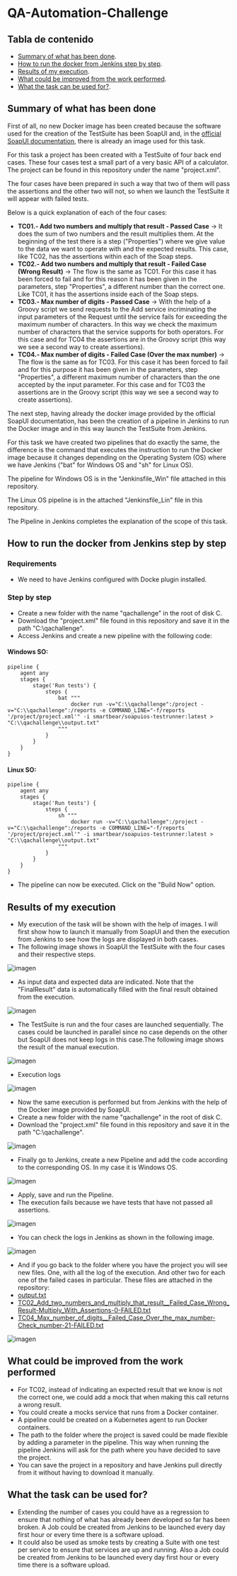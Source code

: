 # QA-Automation-Challenge

## Tabla de contenido
- [Summary of what has been done](#summary-of-what-has-been-done).
- [How to run the docker from Jenkins step by step](#how-to-run-the-docker-from-jenkins-step-by-step).
- [Results of my execution](#results-of-my-execution).
- [What could be improved from the work performed](#what-could-be-improved-from-the-work-performed).
- [What the task can be used for?](#what-the-task-can-be-used-for?).

## Summary of what has been done

First of all, no new Docker image has been created because the software used for the creation of the TestSuite has been SoapUI and, in the [official SoapUI documentation](https://www.soapui.org/docs/test-automation/running-in-docker/), there is already an image used for this task.

For this task a project has been created with a TestSuite of four back end cases. These four cases test a small part of a very basic API of a calculator. The project can be found in this repository under the name "project.xml".

The four cases have been prepared in such a way that two of them will pass the assertions and the other two will not, so when we launch the TestSuite it will appear with failed tests.

Below is a quick explanation of each of the four cases:
- **TC01.- Add two numbers and multiply that result - Passed Case** -> It does the sum of two numbers and the result multiplies them. At the beginning of the test there is a step ("Properties") where we give value to the data we want to operate with and the expected results. This case, like TC02, has the assertions within each of the Soap steps.
- **TC02.- Add two numbers and multiply that result - Failed Case (Wrong Result)** -> The flow is the same as TC01. For this case it has been forced to fail and for this reason it has been given in the parameters, step "Properties", a different number than the correct one. Like TC01, it has the assertions inside each of the Soap steps.
- **TC03.- Max number of digits - Passed Case** -> With the help of a Groovy script we send requests to the Add service incriminating the input parameters of the Request until the service fails for exceeding the maximum number of characters. In this way we check the maximum number of characters that the service supports for both operators. For this case and for TC04 the assertions are in the Groovy script (this way we see a second way to create assertions).
- **TC04.- Max number of digits - Failed Case (Over the max number)** -> The flow is the same as for TC03. For this case it has been forced to fail and for this purpose it has been given in the parameters, step "Properties", a different maximum number of characters than the one accepted by the input parameter. For this case and for TC03 the assertions are in the Groovy script (this way we see a second way to create assertions).

The next step, having already the docker image provided by the official SoapUI documentation, has been the creation of a pipeline in Jenkins to run the Docker image and in this way launch the TestSuite from Jenkins.

For this task we have created two pipelines that do exactly the same, the difference is the command that executes the instruction to run the Docker image because it changes depending on the Operating System (OS) where we have Jenkins ("bat" for Windows OS and "sh" for Linux OS).

The pipeline for Windows OS is in the "Jenkinsfile_Win" file attached in this repository.

The Linux OS pipeline is in the attached "Jenkinsfile_Lin" file in this repository.

The Pipeline in Jenkins completes the explanation of the scope of this task.

## How to run the docker from Jenkins step by step
### Requirements
- We need to have Jenkins configured with Docke plugin installed.
### Step by step
- Create a new folder with the name "qachallenge" in the root of disk C.
- Download the "project.xml" file found in this repository and save it in the path "C:\qachallenge".
- Access Jenkins and create a new pipeline with the following code:
####     Windows SO:
```
pipeline {
    agent any
    stages {
        stage('Run tests') {
            steps {
                bat """
                    docker run -v="C:\\qachallenge":/project -v="C:\\qachallenge":/reports -e COMMAND_LINE="-f/reports '/project/project.xml'" -i smartbear/soapuios-testrunner:latest > "C:\\qachallenge\\output.txt"    
                """
            }
        }
    }
}
```
          
####     Linux SO:
```
pipeline {
    agent any
    stages {
        stage('Run tests') {
            steps {
                sh """
                    docker run -v="C:\\qachallenge":/project -v="C:\\qachallenge":/reports -e COMMAND_LINE="-f/reports '/project/project.xml'" -i smartbear/soapuios-testrunner:latest > "C:\\qachallenge\\output.txt"      
                """
            }
        }
    }
}
```
- The pipeline can now be executed. Click on the "Build Now" option.
          
## Results of my execution

- My execution of the task will be shown with the help of images. I will first show how to launch it manually from SoapUI and then the execution from Jenkins to see how the logs are displayed in both cases.
- The following image shows in SoapUI the TestSuite with the four cases and their respective steps.

![imagen](https://user-images.githubusercontent.com/29427746/160293815-431168ac-58e8-4954-adeb-bbebcccacde3.png)

- As input data and expected data are indicated. Note that the "FinalResult" data is automatically filled with the final result obtained from the execution.

![imagen](https://user-images.githubusercontent.com/29427746/160293926-cf1c0072-77dd-4b7e-ab57-1e5fa14c0e95.png)

- The TestSuite is run and the four cases are launched sequentially. The cases could be launched in parallel since no case depends on the other but SoapUI does not keep logs in this case.The following image shows the result of the manual execution.

![imagen](https://user-images.githubusercontent.com/29427746/160294297-3c9ea093-2e7e-4cb8-94cb-a383b9d8ee1a.png)

- Execution logs

![imagen](https://user-images.githubusercontent.com/29427746/160295188-cb14a31e-6715-46df-ab9b-bd3a8a96ac71.png)


- Now the same execution is performed but from Jenkins with the help of the Docker image provided by SoapUI.
- Create a new folder with the name "qachallenge" in the root of disk C.
- Download the "project.xml" file found in this repository and save it in the path "C:\qachallenge".

![imagen](https://user-images.githubusercontent.com/29427746/160293683-69c8fb0a-20d2-4c54-8c2e-d0f9eb7f165c.png)

- Finally go to Jenkins, create a new Pipeline and add the code according to the corresponding OS. In my case it is Windows OS.

![imagen](https://user-images.githubusercontent.com/29427746/160294855-d5f5f218-79c3-4df0-8079-9cb0da5e7172.png)

- Apply, save and run the Pipeline.
- The execution fails because we have tests that have not passed all assertions.

![imagen](https://user-images.githubusercontent.com/29427746/160295045-62246992-623d-42f8-92aa-71b5b84ff6c5.png)

- You can check the logs in Jenkins as shown in the following image.

![imagen](https://user-images.githubusercontent.com/29427746/160295204-b0bd1a4c-ff90-4672-a4df-6b071ec22db9.png)

- And if you go back to the folder where you have the project you will see new files. One, with all the log of the execution. And other two for each one of the failed cases in particular. These files are attached in the repository:
- [output.txt](https://github.com/EMollar/QA-Automation-Challenge/blob/main/output.txt)
- [TC02_Add_two_numbers_and_multiply_that_result__Failed_Case_Wrong_Result-Multiply_With_Assertions-0-FAILED.txt](https://github.com/EMollar/QA-Automation-Challenge/blob/main/TestSuite-TC02_Add_two_numbers_and_multiply_that_result__Failed_Case_Wrong_Result-Multiply_With_Assertions-0-FAILED.txt)
- [TC04_Max_number_of_digits__Failed_Case_Over_the_max_number-Check_number-21-FAILED.txt](https://github.com/EMollar/QA-Automation-Challenge/blob/main/TestSuite-TC04_Max_number_of_digits__Failed_Case_Over_the_max_number-Check_number-21-FAILED.txt)

![imagen](https://user-images.githubusercontent.com/29427746/160295343-47d7330d-2258-40d8-8b27-335725d9f9c0.png)

## What could be improved from the work performed
- For TC02, instead of indicating an expected result that we know is not the correct one, we could add a mock that when making this call returns a wrong result.
- You could create a mocks service that runs from a Docker container.
- A pipeline could be created on a Kubernetes agent to run Docker containers.
- The path to the folder where the project is saved could be made flexible by adding a parameter in the pipeline. This way when running the pipeline Jenkins will ask for the path where you have decided to save the project.
- You can save the project in a repository and have Jenkins pull directly from it without having to download it manually.

## What the task can be used for?
- Extending the number of cases you could have as a regression to ensure that nothing of what has already been developed so far has been broken. A Job could be created from Jenkins to be launched every day first hour or every time there is a software upload.
- It could also be used as smoke tests by creating a Suite with one test per service to ensure that services are up and running. Also a Job could be created from Jenkins to be launched every day first hour or every time there is a software upload.







          
        
